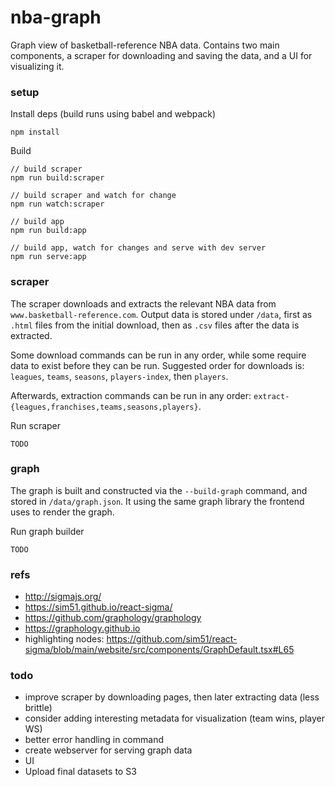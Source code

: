 # nba-graph

Graph view of basketball-reference NBA data. Contains two main components, a scraper for downloading and saving the data, and a UI for visualizing it.

### setup

Install deps (build runs using babel and webpack)

```
npm install
```

Build

```
// build scraper
npm run build:scraper

// build scraper and watch for change
npm run watch:scraper

// build app
npm run build:app

// build app, watch for changes and serve with dev server
npm run serve:app
```

### scraper

The scraper downloads and extracts the relevant NBA data from `www.basketball-reference.com`. Output data is stored under `/data`, first as `.html` files from the initial download, then as `.csv` files after the data is extracted. 

Some download commands can be run in any order, while some require data to exist before they can be run. Suggested order for downloads is: `leagues`, `teams`, `seasons`, `players-index`, then `players`.

Afterwards, extraction commands can be run in any order: `extract-{leagues,franchises,teams,seasons,players}`.

Run scraper

```
TODO
```

### graph

The graph is built and constructed via the `--build-graph` command, and stored in `/data/graph.json`. It using the same graph library the frontend uses to render the graph. 

Run graph builder

```
TODO
```

### refs
* http://sigmajs.org/
* https://sim51.github.io/react-sigma/
* https://github.com/graphology/graphology
* https://graphology.github.io
* highlighting nodes: https://github.com/sim51/react-sigma/blob/main/website/src/components/GraphDefault.tsx#L65

### todo
* improve scraper by downloading pages, then later extracting data (less brittle)
* consider adding interesting metadata for visualization (team wins, player WS)
* better error handling in command
* create webserver for serving graph data
* UI
* Upload final datasets to S3
